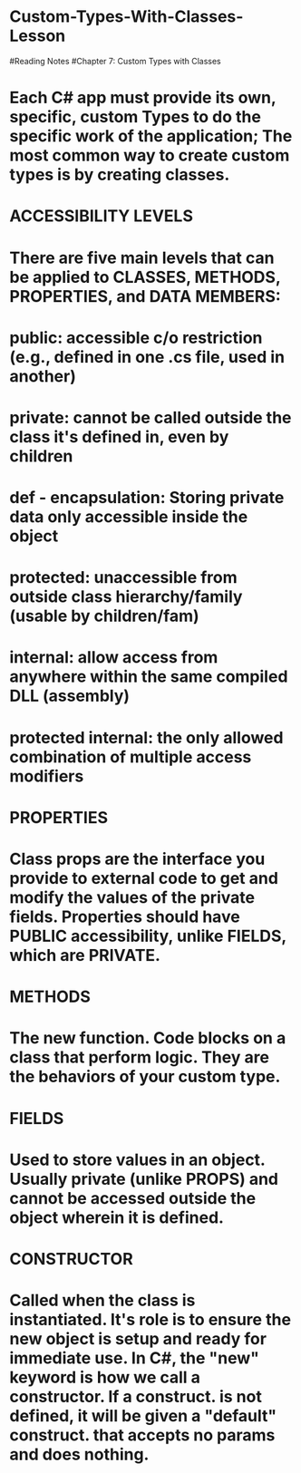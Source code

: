 # Custom-Types-With-Classes-Lesson

#Reading Notes
#Chapter 7: Custom Types with Classes

# Each C# app must provide its own, specific, custom Types to do the specific work of the application; The most common way to create custom types is by creating classes.

# ACCESSIBILITY LEVELS
# There are five main levels that can be applied to CLASSES, METHODS, PROPERTIES, and DATA MEMBERS:
#   public: accessible c/o restriction (e.g., defined in one .cs file, used in another)
#   private: cannot be called outside the class it's defined in, even by children
#      def - encapsulation: Storing private data only accessible inside the object
#   protected: unaccessible from outside class hierarchy/family (usable by children/fam)
#   internal: allow access from anywhere within the same compiled DLL (assembly)
#   protected internal: the only allowed combination of multiple access modifiers

# PROPERTIES
# Class props are the interface you provide to external code to get and modify the values of the private fields. Properties should have PUBLIC accessibility, unlike FIELDS, which are PRIVATE.

# METHODS
# The new function. Code blocks on a class that perform logic. They are the behaviors of your custom type.

# FIELDS
# Used to store values in an object. Usually private (unlike PROPS) and cannot be accessed outside the object wherein it is defined.

# CONSTRUCTOR
# Called when the class is instantiated. It's role is to ensure the new object is setup and ready for immediate use. In C#, the "new" keyword is how we call a constructor. If a construct. is not defined, it will be given a "default" construct. that accepts no params and does nothing.